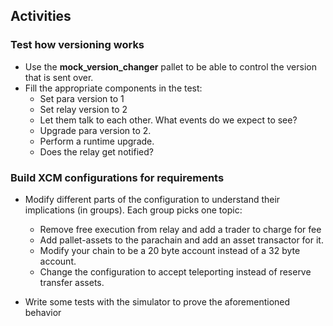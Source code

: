 ## Activities

### Test how versioning works

- Use the **mock_version_changer** pallet to be able to control the version that is sent over.
- Fill the appropriate components in the test:
  - Set para version to 1
  - Set relay version to 2
  - Let them talk to each other.
    What events do we expect to see?
  - Upgrade para version to 2.
  - Perform a runtime upgrade.
  - Does the relay get notified?

### Build XCM configurations for requirements

- Modify different parts of the configuration to understand their implications (in groups).
  Each group picks one topic:

  - Remove free execution from relay and add a trader to charge for fee
  - Add pallet-assets to the parachain and add an asset transactor for it.
  - Modify your chain to be a 20 byte account instead of a 32 byte account.
  - Change the configuration to accept teleporting instead of reserve transfer assets.

- Write some tests with the simulator to prove the aforementioned behavior
